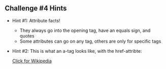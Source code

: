 Challenge #4 Hints
------------------------------

- Hint #1: Attribute facts!
    - They always go into the opening tag, have an equals sign, and quotes
    - Some attributes can go on any tag, others are only for specific tags

- Hint #2: This is what an a-tag looks like, with the href-attribte:


    <a href="http://wikipedia.org/">Click for Wikipedia</a>

